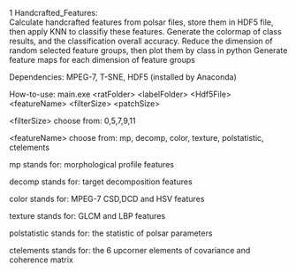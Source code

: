 1 Handcrafted_Features:\
Calculate handcrafted features from polsar files, store them in HDF5 file, then apply KNN to classifiy these features.
Generate the colormap of class results, and the classification overall accuracy.
Reduce the dimension of random selected feature groups, then plot them by class in python
Generate feature maps for each dimension of feature groups

Dependencies: MPEG-7, T-SNE, HDF5 (installed by Anaconda)

How-to-use:
main.exe \<ratFolder\> \<labelFolder\> \<Hdf5File\> \<featureName\> \<filterSize\> \<patchSize\>

\<filterSize\> choose from: 0,5,7,9,11

\<featureName\> choose from: mp, decomp, color, texture, polstatistic, ctelements

mp stands for: morphological profile features

decomp stands for: target decomposition features

color stands for: MPEG-7 CSD,DCD and HSV features

texture stands for: GLCM and LBP features

polstatistic stands for: the statistic of polsar parameters

ctelements stands for: the 6 upcorner elements of covariance and coherence matrix
